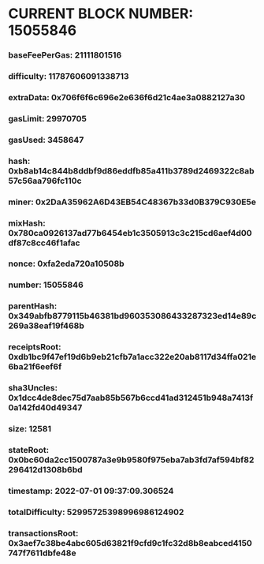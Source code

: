 # CURRENT BLOCK NUMBER: 15055846

### baseFeePerGas: 21111801516
### difficulty: 11787606091338713
### extraData: 0x706f6f6c696e2e636f6d21c4ae3a0882127a30
### gasLimit: 29970705
### gasUsed: 3458647
### hash: 0xb8ab14c844b8ddbf9d86eddfb85a411b3789d2469322c8ab57c56aa796fc110c
### miner: 0x2DaA35962A6D43EB54C48367b33d0B379C930E5e
### mixHash: 0x780ca0926137ad77b6454eb1c3505913c3c215cd6aef4d00df87c8cc46f1afac
### nonce: 0xfa2eda720a10508b
### number: 15055846
### parentHash: 0x349abfb8779115b46381bd960353086433287323ed14e89c269a38eaf19f468b
### receiptsRoot: 0xdb1bc9f47ef19d6b9eb21cfb7a1acc322e20ab8117d34ffa021e6ba21f6eef6f
### sha3Uncles: 0x1dcc4de8dec75d7aab85b567b6ccd41ad312451b948a7413f0a142fd40d49347
### size: 12581
### stateRoot: 0x0bc60da2cc1500787a3e9b9580f975eba7ab3fd7af594bf82296412d1308b6bd
### timestamp: 2022-07-01 09:37:09.306524
### totalDifficulty: 52995725398996986124902
### transactionsRoot: 0x3aef7c38be4abc605d63821f9cfd9c1fc32d8b8eabced4150747f7611dbfe48e
